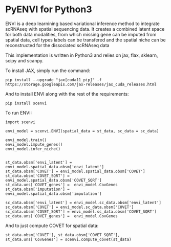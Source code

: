 PyENVI for Python3
======================


ENVI is a deep learnining based variational inference method to integrate scRNAseq with spatial sequencing data. 
It creates a combined latent space for both data modalities, from which missing gene can be imputed from spatial data, cell types labels can be transfered
and the spatial niche can be reconstructed for the dissociated scRNAseq data

This implementation is written in Python3 and relies on jax, flax, sklearn, scipy and scanpy.  


To install JAX, simply run the command:

    pip install --upgrade "jax[cuda11_pip]" -f https://storage.googleapis.com/jax-releases/jax_cuda_releases.html

And to install ENVI along with the rest of the requirements: 

    pip install scenvi

To run ENVI:

    import scenvi 
    
    envi_model = scenvi.ENVI(spatial_data = st_data, sc_data = sc_data)
    
    envi_model.train()
    envi_model.impute_genes()
    envi_model.infer_niche()
     
    
    st_data.obsm['envi_latent'] = envi_model.spatial_data.obsm['envi_latent']
    st_data.obsm['COVET'] = envi_model.spatial_data.obsm['COVET']
    st_data.obsm['COVET_SQRT'] = envi_model.spatial_data.obsm['COVET_SQRT']
    st_data.uns['COVET_genes'] =  envi_model.CovGenes
    st_data.obsm['imputation'] = envi_model.spatial_data.obsm['imputation']

    sc_data.obsm['envi_latent'] = envi_model.sc_data.obsm['envi_latent']
    sc_data.obsm['COVET'] = envi_model.sc_data.obsm['COVET']
    sc_data.obsm['COVET_SQRT'] = envi_model.sc_data.obsm['COVET_SQRT']
    sc_data.uns['COVET_genes'] =  envi_model.CovGenes
    
And to just compute COVET for spatial data:


    st_data.obsm['COVET'], st_data.obsm['COVET_SQRT'], st_data.uns['CovGenes'] = scenvi.compute_covet(st_data)
        
